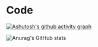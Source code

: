 # Code

[![Ashutosh's github activity graph](https://github-readme-activity-graph.vercel.app/graph?username=zengjunhuai)](https://github.com/ashutosh00710/github-readme-activity-graph)

![Anurag's GitHub stats](https://github-readme-stats.vercel.app/api?username=zengjunhuai/Code&show=reviews&theme=gruvbox&card_width=1200px)

